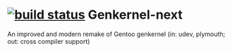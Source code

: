 # [![build status](https://gitlab.com/mudler/genkernel-next/badges/master/build.svg)](https://gitlab.com/mudler/genkernel-next/commits/master)  Genkernel-next
An improved and modern remake of Gentoo genkernel (in: udev, plymouth; out: cross compiler support)
